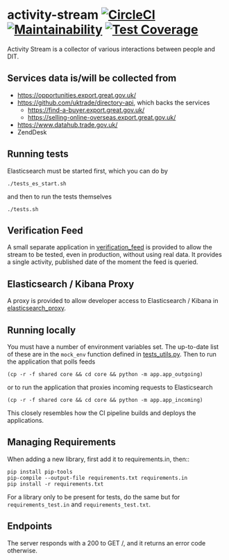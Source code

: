 # activity-stream [![CircleCI](https://circleci.com/gh/uktrade/activity-stream.svg?style=svg)](https://circleci.com/gh/uktrade/activity-stream) [![Maintainability](https://api.codeclimate.com/v1/badges/e0284a2cb292704bf53c/maintainability)](https://codeclimate.com/github/uktrade/activity-stream/maintainability) [![Test Coverage](https://api.codeclimate.com/v1/badges/e0284a2cb292704bf53c/test_coverage)](https://codeclimate.com/github/uktrade/activity-stream/test_coverage)

Activity Stream is a collector of various interactions between people and DIT.

## Services data is/will be collected from

- https://opportunities.export.great.gov.uk/
- https://github.com/uktrade/directory-api, which backs the services
  - https://find-a-buyer.export.great.gov.uk/
  - https://selling-online-overseas.export.great.gov.uk/
- https://www.datahub.trade.gov.uk/
- ZendDesk

## Running tests

Elasticsearch must be started first, which you can do by

    ./tests_es_start.sh

and then to run the tests themselves

    ./tests.sh

## Verification Feed

A small separate application in [verification_feed](verification_feed) is provided to allow the stream to be tested, even in production, without using real data. It provides a single activity, published date of the moment the feed is queried.

## Elasticsearch / Kibana Proxy

A proxy is provided to allow developer access to Elasticsearch / Kibana in [elasticsearch_proxy](elasticsearch_proxy).

## Running locally

You must have a number of environment variables set. The up-to-date list of these are in the `mock_env` function defined in [tests_utils.py](core/tests_utils.py). Then to run the application that polls feeds

    (cp -r -f shared core && cd core && python -m app.app_outgoing)

or to run the application that proxies incoming requests to Elasticsearch

    (cp -r -f shared core && cd core && python -m app.app_incoming)

This closely resembles how the CI pipeline builds and deploys the applications.

## Managing Requirements

When adding a new library, first add it to requirements.in, then::

    pip install pip-tools
    pip-compile --output-file requirements.txt requirements.in
    pip install -r requirements.txt

For a library only to be present for tests, do the same but for `requirements_test.in` and `requirements_test.txt`.

## Endpoints

The server responds with a 200 to GET /, and it returns an error code otherwise.
